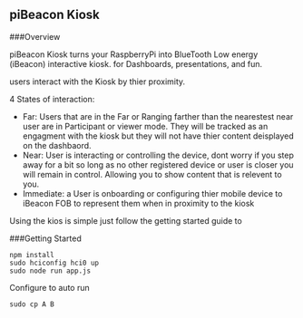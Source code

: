 
piBeacon Kiosk
---


###Overview

piBeacon Kiosk turns your RaspberryPi into BlueTooth Low energy (iBeacon) interactive kiosk.  for Dashboards, presentations, and fun.

users interact with the Kiosk by thier proximity.

4 States of interaction:
- Far: Users that are in the Far or Ranging farther than the nearestest near user are in Participant or viewer mode.  They will be tracked as an engagment with the kiosk but they will not have thier content deisplayed on the dashbaord.
- Near: User is interacting or controlling the device, dont worry if you step away for a bit so long as no other registered device or user is closer you will remain in control.  Allowing you to show content that is relevent to you.
- Immediate: a User is onboarding or configuring thier mobile device to iBeacon FOB to represent them when in proximity to the kiosk

Using the kios is simple just follow the getting started guide to 

###Getting Started


```
npm install 
sudo hciconfig hci0 up
sudo node run app.js
```

Configure to auto run 
```
sudo cp A B
```

